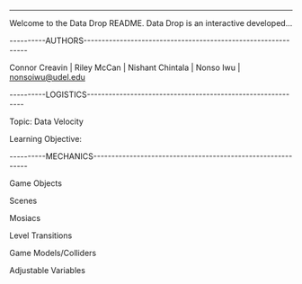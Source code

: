 -------------------------------------------------------------------------------

Welcome to the Data Drop README. Data Drop is an interactive developed...

----------AUTHORS--------------------------------------------------------------

Connor Creavin | 
Riley McCan |
Nishant Chintala |
Nonso Iwu | nonsoiwu@udel.edu

----------LOGISTICS------------------------------------------------------------

Topic: Data Velocity

Learning Objective:

----------MECHANICS------------------------------------------------------------

Game Objects

Scenes

Mosiacs

Level Transitions

Game Models/Colliders

Adjustable Variables